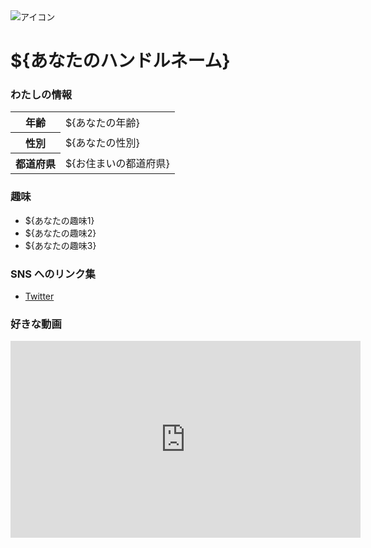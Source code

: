 <!DOCTYPE html>
<html lang="ja">
<head>
    <meta charset="UTF-8">
    <title>${あなたのハンドルネーム}の自己紹介</title>
</head>
<body>
<img src="./PWRZJzdF_400x400.png" alt="アイコン">

<h1>${あなたのハンドルネーム}</h1>

<h3>わたしの情報</h3>
<table>
    <tr>
        <th>年齢</th>
        <td>${あなたの年齢}</td>
    </tr>
    <tr>
        <th>性別</th>
        <td>${あなたの性別}</td>
    </tr>
    <tr>
        <th>都道府県</th>
        <td>${お住まいの都道府県}</td>
    </tr>
</table>

<h3>趣味</h3>
<ul>
    <li>${あなたの趣味1}</li>
    <li>${あなたの趣味2}</li>
    <li>${あなたの趣味3}</li>
</ul>

<h3>SNS へのリンク集</h3>
<ul>
    <li><a href="https://twitter.com/nico_nico_news">Twitter</a></li>
</ul>

<h3>好きな動画</h3>
<iframe width="560" height="315" src="https://www.youtube.com/embed/VkTA7uWN8S4" frameborder="0"
        allowfullscreen></iframe>
</body>
</html>
